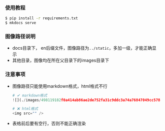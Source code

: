 ### 使用教程
```bash
$ pip install -r requirements.txt
$ mkdocs serve
```

### 图像路径说明
- docs目录下， en后缀文件，图像路径为`../static`，多加一级，才能正确显示
- 其他目录，图像均在所在父目录下的images目录下

### 注意事项
- 图像路径只能使用markdown格式，html格式不行
    ```python
    # ✔ markdown格式
    ![](./images/498119182f0a414ab86ae2de752fa31c9ddc3a74a76847049cc57884602cb269-20240704185744623.png)

    # ❌ html格式
    <img src="" />
    ```
- 表格前后要有空行，否则不能正确渲染